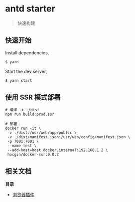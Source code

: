 # antd starter
> 快速构建

## 快速开始

Install dependencies, 

```bash
$ yarn
```

Start the dev server,

```bash
$ yarn start
```

## 使用 SSR 模式部署

```shell
# 编译 -> ./dist
npm run build:prod.ssr

# 部署
docker run -it \
 -v ./dist:/usr/web/app/public \
 -v ./dist/manifest.json:/usr/web/config/manifest.json \
 -p 7001:7001 \
 --name test \
 --add-host=host.docker.internal:192.168.1.2 \
 hocgin/docker-ssr:0.0.2
```

## 相关文档
**目录**
- [浏览器插件](docs/浏览器插件开发.md)
